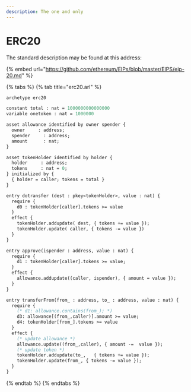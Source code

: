 ```yaml
---
description: The one and only
---
```


# ERC20

The standard description may be found at this address:

{% embed url="https://github.com/ethereum/EIPs/blob/master/EIPS/eip-20.md" %}

{% tabs %}
{% tab title="erc20.arl" %}
```ocaml
archetype erc20

constant total : nat = 1000000000000000
variable onetoken : nat = 1000000

asset allowance identified by owner spender {
  owner     : address;
  spender     : address;
  amount      : nat;
}

asset tokenHolder identified by holder {
  holder     : address;
  tokens     : nat = 0;
} initialized by {
  { holder = caller; tokens = total }
}

entry dotransfer (dest : pkey<tokenHolder>, value : nat) {
  require {
    d0 : tokenHolder[caller].tokens >= value
  }
  effect {
    tokenHolder.addupdate( dest, { tokens += value });
    tokenHolder.update( caller, { tokens -= value })
  }
}

entry approve(ispender : address, value : nat) {
  require {
    d1 : tokenHolder[caller].tokens >= value;
  }
  effect {
    allowance.addupdate((caller, ispender), { amount = value });
  }
}

entry transferFrom(from_ : address, to_ : address, value : nat) {
  require {
    (* d1: allowance.contains(from_); *)
    d3: allowance[(from_,caller)].amount >= value;
    d4: tokenHolder[from_].tokens >= value
  }
  effect {
    (* update allowance *)
    allowance.update((from_,caller), { amount -=  value });
    (* update token *)
    tokenHolder.addupdate(to_,   { tokens += value });
    tokenHolder.update(from_, { tokens -= value });
  }
}
```
{% endtab %}
{% endtabs %}

